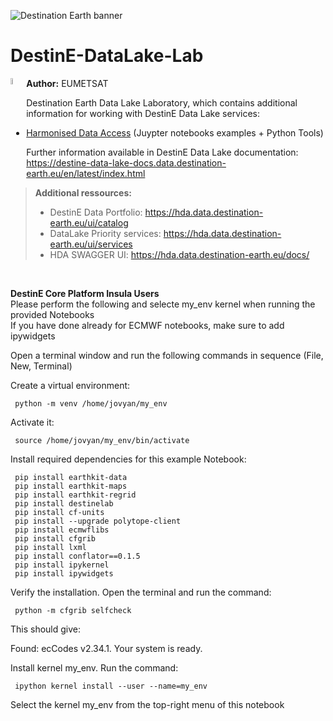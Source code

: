 <img src="./img/DestinE-banner.jpg"
     alt="Destination Earth banner"
/>

# DestinE-DataLake-Lab

<img style="float:left; width:5%" src="./img/EUMETSAT-icon.png"/> **Author:** EUMETSAT

Destination Earth Data Lake Laboratory, which contains additional information for working with DestinE Data Lake services:
- [Harmonised Data Access](https://github.com/destination-earth/DestinE-DataLake-Lab/tree/main/HDA) (Juypter notebooks examples + Python Tools)


Further information available in DestinE Data Lake documentation: https://destine-data-lake-docs.data.destination-earth.eu/en/latest/index.html


>**Additional ressources:**
>- DestinE Data Portfolio: https://hda.data.destination-earth.eu/ui/catalog
>- DataLake Priority services: https://hda.data.destination-earth.eu/ui/services 
>- HDA SWAGGER UI: https://hda.data.destination-earth.eu/docs/
>

<br>

**DestinE Core Platform Insula Users**
<br>
Please perform the following and selecte my_env kernel when running the provided Notebooks<br>
If you have done already for ECMWF notebooks, make sure to add ipywidgets

Open a terminal window and run the following commands in sequence (File, New, Terminal)

Create a virtual environment: 
     
     python -m venv /home/jovyan/my_env

Activate it: 
     
     source /home/jovyan/my_env/bin/activate

Install required dependencies for this example Notebook:

     pip install earthkit-data
     pip install earthkit-maps
     pip install earthkit-regrid
     pip install destinelab
     pip install cf-units         
     pip install --upgrade polytope-client
     pip install ecmwflibs
     pip install cfgrib
     pip install lxml
     pip install conflator==0.1.5
     pip install ipykernel
     pip install ipywidgets

Verify the installation. Open the terminal and run the command:
     
     python -m cfgrib selfcheck

This should give:

Found: ecCodes v2.34.1.
Your system is ready.

Install kernel my_env. Run the command:

     ipython kernel install --user --name=my_env

Select the kernel my_env from the top-right menu of this notebook
